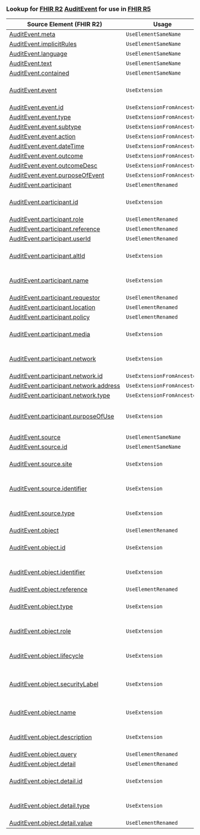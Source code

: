 ### Lookup for [FHIR R2](https://hl7.org/fhir/DSTU2/) [AuditEvent](https://hl7.org/fhir/DSTU2/AuditEvent.html) for use in [FHIR R5](https://hl7.org/fhir/R5/)

| Source Element (FHIR R2) | Usage | Target |
| -------------- | ----- | ------ |
| [AuditEvent.meta](https://hl7.org/fhir/DSTU2/AuditEvent.html#resource) | `UseElementSameName` | [AuditEvent.meta](https://hl7.org/fhir/R5/AuditEvent.html#resource) |
| [AuditEvent.implicitRules](https://hl7.org/fhir/DSTU2/AuditEvent.html#resource) | `UseElementSameName` | [AuditEvent.implicitRules](https://hl7.org/fhir/R5/AuditEvent.html#resource) |
| [AuditEvent.language](https://hl7.org/fhir/DSTU2/AuditEvent.html#resource) | `UseElementSameName` | [AuditEvent.language](https://hl7.org/fhir/R5/AuditEvent.html#resource) |
| [AuditEvent.text](https://hl7.org/fhir/DSTU2/AuditEvent.html#resource) | `UseElementSameName` | [AuditEvent.text](https://hl7.org/fhir/R5/AuditEvent.html#resource) |
| [AuditEvent.contained](https://hl7.org/fhir/DSTU2/AuditEvent.html#resource) | `UseElementSameName` | [AuditEvent.contained](https://hl7.org/fhir/R5/AuditEvent.html#resource) |
| [AuditEvent.event](https://hl7.org/fhir/DSTU2/AuditEvent.html#resource) | `UseExtension` | [http://hl7.org/fhir/1.0/StructureDefinition/extension-AuditEvent.event](StructureDefinition-ext-R2-AuditEvent.event.html) |
| [AuditEvent.event.id](https://hl7.org/fhir/DSTU2/AuditEvent.html#resource) | `UseExtensionFromAncestor` | - |
| [AuditEvent.event.type](https://hl7.org/fhir/DSTU2/AuditEvent.html#resource) | `UseExtensionFromAncestor` | - |
| [AuditEvent.event.subtype](https://hl7.org/fhir/DSTU2/AuditEvent.html#resource) | `UseExtensionFromAncestor` | - |
| [AuditEvent.event.action](https://hl7.org/fhir/DSTU2/AuditEvent.html#resource) | `UseExtensionFromAncestor` | - |
| [AuditEvent.event.dateTime](https://hl7.org/fhir/DSTU2/AuditEvent.html#resource) | `UseExtensionFromAncestor` | - |
| [AuditEvent.event.outcome](https://hl7.org/fhir/DSTU2/AuditEvent.html#resource) | `UseExtensionFromAncestor` | - |
| [AuditEvent.event.outcomeDesc](https://hl7.org/fhir/DSTU2/AuditEvent.html#resource) | `UseExtensionFromAncestor` | - |
| [AuditEvent.event.purposeOfEvent](https://hl7.org/fhir/DSTU2/AuditEvent.html#resource) | `UseExtensionFromAncestor` | - |
| [AuditEvent.participant](https://hl7.org/fhir/DSTU2/AuditEvent.html#resource) | `UseElementRenamed` | [AuditEvent.agent](https://hl7.org/fhir/R5/AuditEvent.html#resource) |
| [AuditEvent.participant.id](https://hl7.org/fhir/DSTU2/AuditEvent.html#resource) | `UseExtension` | [http://hl7.org/fhir/1.0/StructureDefinition/extension-AuditEvent.participant.id](StructureDefinition-ext-R2-AuditEvent.pa.id.html) |
| [AuditEvent.participant.role](https://hl7.org/fhir/DSTU2/AuditEvent.html#resource) | `UseElementRenamed` | [AuditEvent.agent.role](https://hl7.org/fhir/R5/AuditEvent.html#resource) |
| [AuditEvent.participant.reference](https://hl7.org/fhir/DSTU2/AuditEvent.html#resource) | `UseElementRenamed` | [AuditEvent.agent.who](https://hl7.org/fhir/R5/AuditEvent.html#resource) |
| [AuditEvent.participant.userId](https://hl7.org/fhir/DSTU2/AuditEvent.html#resource) | `UseElementRenamed` | [AuditEvent.agent.who](https://hl7.org/fhir/R5/AuditEvent.html#resource) |
| [AuditEvent.participant.altId](https://hl7.org/fhir/DSTU2/AuditEvent.html#resource) | `UseExtension` | [http://hl7.org/fhir/1.0/StructureDefinition/extension-AuditEvent.participant.altId](StructureDefinition-ext-R2-AuditEvent.pa.altId.html) |
| [AuditEvent.participant.name](https://hl7.org/fhir/DSTU2/AuditEvent.html#resource) | `UseExtension` | [http://hl7.org/fhir/1.0/StructureDefinition/extension-AuditEvent.participant.name](StructureDefinition-ext-R2-AuditEvent.pa.name.html) |
| [AuditEvent.participant.requestor](https://hl7.org/fhir/DSTU2/AuditEvent.html#resource) | `UseElementRenamed` | [AuditEvent.agent.requestor](https://hl7.org/fhir/R5/AuditEvent.html#resource) |
| [AuditEvent.participant.location](https://hl7.org/fhir/DSTU2/AuditEvent.html#resource) | `UseElementRenamed` | [AuditEvent.agent.location](https://hl7.org/fhir/R5/AuditEvent.html#resource) |
| [AuditEvent.participant.policy](https://hl7.org/fhir/DSTU2/AuditEvent.html#resource) | `UseElementRenamed` | [AuditEvent.agent.policy](https://hl7.org/fhir/R5/AuditEvent.html#resource) |
| [AuditEvent.participant.media](https://hl7.org/fhir/DSTU2/AuditEvent.html#resource) | `UseExtension` | [http://hl7.org/fhir/1.0/StructureDefinition/extension-AuditEvent.participant.media](StructureDefinition-ext-R2-AuditEvent.pa.media.html) |
| [AuditEvent.participant.network](https://hl7.org/fhir/DSTU2/AuditEvent.html#resource) | `UseExtension` | [http://hl7.org/fhir/1.0/StructureDefinition/extension-AuditEvent.participant.network](StructureDefinition-ext-R2-AuditEvent.pa.network.html) |
| [AuditEvent.participant.network.id](https://hl7.org/fhir/DSTU2/AuditEvent.html#resource) | `UseExtensionFromAncestor` | - |
| [AuditEvent.participant.network.address](https://hl7.org/fhir/DSTU2/AuditEvent.html#resource) | `UseExtensionFromAncestor` | - |
| [AuditEvent.participant.network.type](https://hl7.org/fhir/DSTU2/AuditEvent.html#resource) | `UseExtensionFromAncestor` | - |
| [AuditEvent.participant.purposeOfUse](https://hl7.org/fhir/DSTU2/AuditEvent.html#resource) | `UseExtension` | [http://hl7.org/fhir/1.0/StructureDefinition/extension-AuditEvent.participant.purposeOfUse](StructureDefinition-ext-R2-AuditEvent.pa.purposeOfUse.html) |
| [AuditEvent.source](https://hl7.org/fhir/DSTU2/AuditEvent.html#resource) | `UseElementSameName` | [AuditEvent.source](https://hl7.org/fhir/R5/AuditEvent.html#resource) |
| [AuditEvent.source.id](https://hl7.org/fhir/DSTU2/AuditEvent.html#resource) | `UseElementSameName` | [AuditEvent.source.id](https://hl7.org/fhir/R5/AuditEvent.html#resource) |
| [AuditEvent.source.site](https://hl7.org/fhir/DSTU2/AuditEvent.html#resource) | `UseExtension` | [http://hl7.org/fhir/1.0/StructureDefinition/extension-AuditEvent.source.site](StructureDefinition-ext-R2-AuditEvent.so.site.html) |
| [AuditEvent.source.identifier](https://hl7.org/fhir/DSTU2/AuditEvent.html#resource) | `UseExtension` | [http://hl7.org/fhir/1.0/StructureDefinition/extension-AuditEvent.source.identifier](StructureDefinition-ext-R2-AuditEvent.so.identifier.html) |
| [AuditEvent.source.type](https://hl7.org/fhir/DSTU2/AuditEvent.html#resource) | `UseExtension` | [http://hl7.org/fhir/1.0/StructureDefinition/extension-AuditEvent.source.type](StructureDefinition-ext-R2-AuditEvent.so.type.html) |
| [AuditEvent.object](https://hl7.org/fhir/DSTU2/AuditEvent.html#resource) | `UseElementRenamed` | [AuditEvent.entity](https://hl7.org/fhir/R5/AuditEvent.html#resource) |
| [AuditEvent.object.id](https://hl7.org/fhir/DSTU2/AuditEvent.html#resource) | `UseExtension` | [http://hl7.org/fhir/1.0/StructureDefinition/extension-AuditEvent.object.id](StructureDefinition-ext-R2-AuditEvent.ob.id.html) |
| [AuditEvent.object.identifier](https://hl7.org/fhir/DSTU2/AuditEvent.html#resource) | `UseExtension` | [http://hl7.org/fhir/1.0/StructureDefinition/extension-AuditEvent.object.identifier](StructureDefinition-ext-R2-AuditEvent.ob.identifier.html) |
| [AuditEvent.object.reference](https://hl7.org/fhir/DSTU2/AuditEvent.html#resource) | `UseElementRenamed` | [AuditEvent.entity.what](https://hl7.org/fhir/R5/AuditEvent.html#resource) |
| [AuditEvent.object.type](https://hl7.org/fhir/DSTU2/AuditEvent.html#resource) | `UseExtension` | [http://hl7.org/fhir/1.0/StructureDefinition/extension-AuditEvent.object.type](StructureDefinition-ext-R2-AuditEvent.ob.type.html) |
| [AuditEvent.object.role](https://hl7.org/fhir/DSTU2/AuditEvent.html#resource) | `UseExtension` | [http://hl7.org/fhir/1.0/StructureDefinition/extension-AuditEvent.object.role](StructureDefinition-ext-R2-AuditEvent.ob.role.html) |
| [AuditEvent.object.lifecycle](https://hl7.org/fhir/DSTU2/AuditEvent.html#resource) | `UseExtension` | [http://hl7.org/fhir/1.0/StructureDefinition/extension-AuditEvent.object.lifecycle](StructureDefinition-ext-R2-AuditEvent.ob.lifecycle.html) |
| [AuditEvent.object.securityLabel](https://hl7.org/fhir/DSTU2/AuditEvent.html#resource) | `UseExtension` | [http://hl7.org/fhir/1.0/StructureDefinition/extension-AuditEvent.object.securityLabel](StructureDefinition-ext-R2-AuditEvent.ob.securityLabel.html) |
| [AuditEvent.object.name](https://hl7.org/fhir/DSTU2/AuditEvent.html#resource) | `UseExtension` | [http://hl7.org/fhir/1.0/StructureDefinition/extension-AuditEvent.object.name](StructureDefinition-ext-R2-AuditEvent.ob.name.html) |
| [AuditEvent.object.description](https://hl7.org/fhir/DSTU2/AuditEvent.html#resource) | `UseExtension` | [http://hl7.org/fhir/1.0/StructureDefinition/extension-AuditEvent.object.description](StructureDefinition-ext-R2-AuditEvent.ob.description.html) |
| [AuditEvent.object.query](https://hl7.org/fhir/DSTU2/AuditEvent.html#resource) | `UseElementRenamed` | [AuditEvent.entity.query](https://hl7.org/fhir/R5/AuditEvent.html#resource) |
| [AuditEvent.object.detail](https://hl7.org/fhir/DSTU2/AuditEvent.html#resource) | `UseElementRenamed` | [AuditEvent.entity.detail](https://hl7.org/fhir/R5/AuditEvent.html#resource) |
| [AuditEvent.object.detail.id](https://hl7.org/fhir/DSTU2/AuditEvent.html#resource) | `UseExtension` | [http://hl7.org/fhir/1.0/StructureDefinition/extension-AuditEvent.object.detail.id](StructureDefinition-ext-R2-AuditEvent.ob.de.id.html) |
| [AuditEvent.object.detail.type](https://hl7.org/fhir/DSTU2/AuditEvent.html#resource) | `UseExtension` | [http://hl7.org/fhir/1.0/StructureDefinition/extension-AuditEvent.object.detail.type](StructureDefinition-ext-R2-AuditEvent.ob.de.type.html) |
| [AuditEvent.object.detail.value](https://hl7.org/fhir/DSTU2/AuditEvent.html#resource) | `UseElementRenamed` | [AuditEvent.entity.detail.value[x]](https://hl7.org/fhir/R5/AuditEvent.html#resource) |
